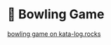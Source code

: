   #  🎳 Bowling Game
  
  [bowling game on kata-log.rocks](https://kata-log.rocks/bowling-game-kata)
